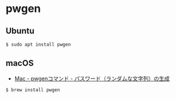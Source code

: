 # pwgen

## Ubuntu

~~~bash
$ sudo apt install pwgen
~~~

## macOS

- [Mac - pwgenコマンド - パスワード（ランダムな文字列）の生成](https://webkaru.net/dev/mac-pwgen-command-install/)

~~~bash
$ brew install pwgen
~~~